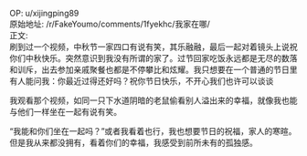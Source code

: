 
OP: u/xijingping89  
原始地址: /r/FakeYoumo/comments/1fyekhc/我家在哪/  
正文:  
刷到过一个视频，中秋节一家四口有说有笑，其乐融融，最后一起对着镜头上说祝你们中秋快乐。突然意识到我没有所谓的家了。过节回家吃饭永远都是无尽的数落和训斥，出去参加亲戚聚餐也都是不停攀比和炫耀。我只想要在一个普通的节日里有人能问我：你最近过得还好吗？祝你节日快乐，不开心我们也许可以谈谈

我观看那个视频，如同一只下水道阴暗的老鼠偷看别人溢出来的幸福，就像我也能与他们一样坐在一起有说有笑。

“我能和你们坐在一起吗？”或者我看着也行，我也想要节日的祝福，家人的寒暄。但是我从来都没拥有，看着你们的幸福，我感受到前所未有的孤独感。
